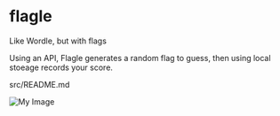 # flagle
Like Wordle, but with flags

Using an API, Flagle generates a random flag to guess, then using local stoeage records your score.

src/README.md

![My Image](../image/example.png)

